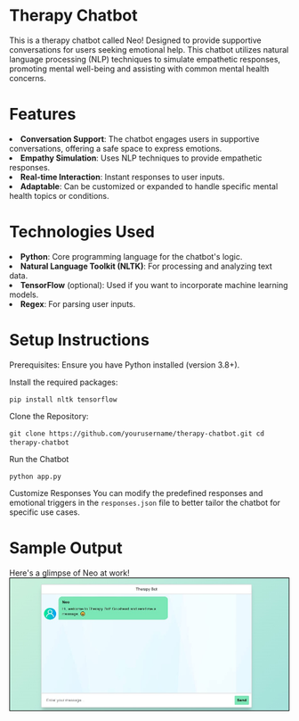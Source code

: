 # Therapy Chatbot
This is a therapy chatbot called Neo! Designed to provide supportive conversations for users seeking emotional help. This chatbot utilizes natural language processing (NLP) techniques to simulate empathetic responses, promoting mental well-being and assisting with common mental health concerns.

# Features
<li><strong>Conversation Support</strong>: The chatbot engages users in supportive conversations, offering a safe space to express emotions.</li>
<li><strong>Empathy Simulation</strong>: Uses NLP techniques to provide empathetic responses.</li>
<li><strong>Real-time Interaction</strong>: Instant responses to user inputs.</li>
<li><strong>Adaptable</strong>: Can be customized or expanded to handle specific mental health topics or conditions.</li>

# Technologies Used
<li><strong>Python</strong>: Core programming language for the chatbot's logic.</li>
<li><strong>Natural Language Toolkit (NLTK)</strong>: For processing and analyzing text data.</li>
<li><strong>TensorFlow</strong> (optional): Used if you want to incorporate machine learning models.</li>
<li><strong>Regex</strong>: For parsing user inputs.</li>
  
# Setup Instructions
  Prerequisites:
  Ensure you have Python installed (version 3.8+).</p>
  
  Install the required packages:
  <pre><code>pip install nltk tensorflow</code></pre>

  Clone the Repository:
  <pre><code>git clone https://github.com/yourusername/therapy-chatbot.git cd therapy-chatbot </code></pre>

  Run the Chatbot
  <pre><code>python app.py</code></pre>

  Customize Responses
  You can modify the predefined responses and emotional triggers in the <code>responses.json</code> file to better tailor the chatbot for specific use cases.

# Sample Output 
Here's a glimpse of Neo at work!
[![Watch the video](https://raw.githubusercontent.com/krupas23/Therapy-Chatbot/main/thumbnail.jpg)](https://raw.githubusercontent.com/krupas23/Therapy-Chatbot/main/neo_video.mp4)
